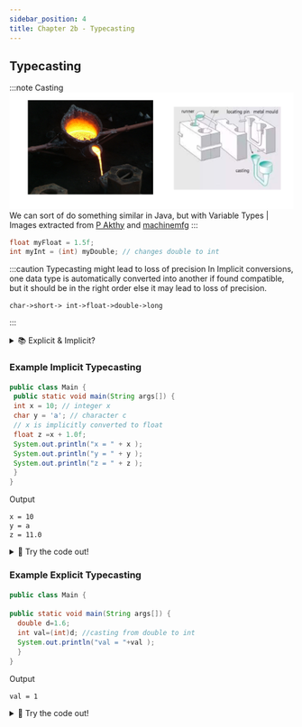 ```yaml
---
sidebar_position: 4
title: Chapter 2b - Typecasting
---
```


## Typecasting


:::note Casting
![](../../static/img/2022-05-04-04-15-52.png)
We can sort of do something similar in Java, but with Variable Types
| Images extracted from [P Akthy](https://en.wikipedia.org/wiki/Casting#/media/File:Cast_iron_melting.JPG) and [machinemfg](https://www.machinemfg.com/types-of-casting/)
:::

```java
float myFloat = 1.5f;
int myInt = (int) myDouble; // changes double to int 
```

:::caution Typecasting might lead to loss of precision
In Implicit conversions, one data type is automatically converted into another if found compatible, but it should be in the right order else it may lead to loss of precision.
 
 ```
 char->short-> int->float->double->long
 ```
:::

<details>
    <summary>
      📚 Explicit & Implicit?
    </summary>

- **Explicit**: stated clearly and in detail, leaving no room for confusion or doubt.
- **Implicit**: implied though not plainly expressed.

</details>

### Example Implicit Typecasting
```java
public class Main {
 public static void main(String args[]) {
 int x = 10; // integer x
 char y = 'a'; // character c
 // x is implicitly converted to float
 float z =x + 1.0f;
 System.out.println("x = " + x );
 System.out.println("y = " + y );
 System.out.println("z = " + z );
 }
}
```

Output
```
x = 10
y = a
z = 11.0
```


<details>
<summary>
🧪 Try the code out! 
</summary>
<iframe src="https://trinket.io/embed/java/67bc304013" width="100%" height="600" frameborder="0" marginwidth="0" marginheight="0" allowfullscreen></iframe>

</details>


### Example Explicit Typecasting

```java
public class Main {

public static void main(String args[]) {
  double d=1.6;
  int val=(int)d; //casting from double to int
  System.out.println("val = "+val );
  }
}
```
Output
```
val = 1
```

<details>
<summary>
🧪 Try the code out! 
</summary>
<iframe src="https://trinket.io/embed/java/22d570ec86" width="100%" height="300" frameborder="0" marginwidth="0" marginheight="0" allowfullscreen></iframe>

🙋‍♂️ Analysis
- Why do you think that the code prints `1` instead of `1.6`?


</details>